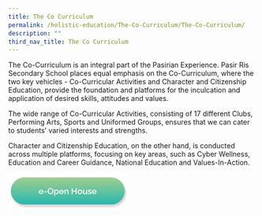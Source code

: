 ```yaml
---
title: The Co Curriculum
permalink: /holistic-education/The-Co-Curriculum/The-Co-Curriculum/
description: ""
third_nav_title: The Co Curriculum
---
```

The Co-Curriculum is an integral part of the Pasirian Experience. Pasir Ris Secondary School places equal emphasis on the Co-Curriculum, where the two key vehicles - Co-Curricular Activities and Character and Citizenship Education, provide the foundation and platforms for the inculcation and application of desired skills, attitudes and values. 

The wide range of Co-Curricular Activities, consisting of 17 different Clubs, Performing Arts, Sports and Uniformed Groups, ensures that we can cater to students’ varied interests and strengths. 

Character and Citizenship Education, on the other hand, is conducted across multiple platforms, focusing on key areas, such as Cyber Wellness, Education and Career Guidance, National Education and Values-In-Action.

<a href="/e-open-house/e-open-house/"><img src="/images/Button/eopenhouse.png" style="width:48%"></a>